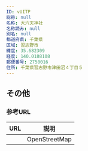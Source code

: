 ```yaml
---
ID: vUITP
総称: null
名称: 大六天神社
名称読み: null
別名: null
都道府県: 千葉県
区域: 習志野市
緯度: 35.682309
経度: 140.0188108
郵便番号: 2750016
住所: 千葉県習志野市津田沼４丁目５
---
```


## その他

### 参考URL

| URL | 説明          |
| --- | ------------- |
|     | OpenStreetMap |

